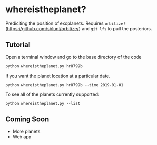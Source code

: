 # whereistheplanet?
Prediciting the position of exoplanets. Requires `orbitize!` (https://github.com/sblunt/orbitize/) and `git lfs` to pull the posteriors. 

## Tutorial
Open a terminal window and go to the base directory of the code
```
python whereistheplanet.py hr8799b
```

If you want the planet location at a particular date.
```
python whereistheplanet.py hr8799b --time 2019-01-01
```

To see all of the planets currently supported:
```
python whereistheplanet.py --list
```

## Coming Soon
 * More planets
 * Web app